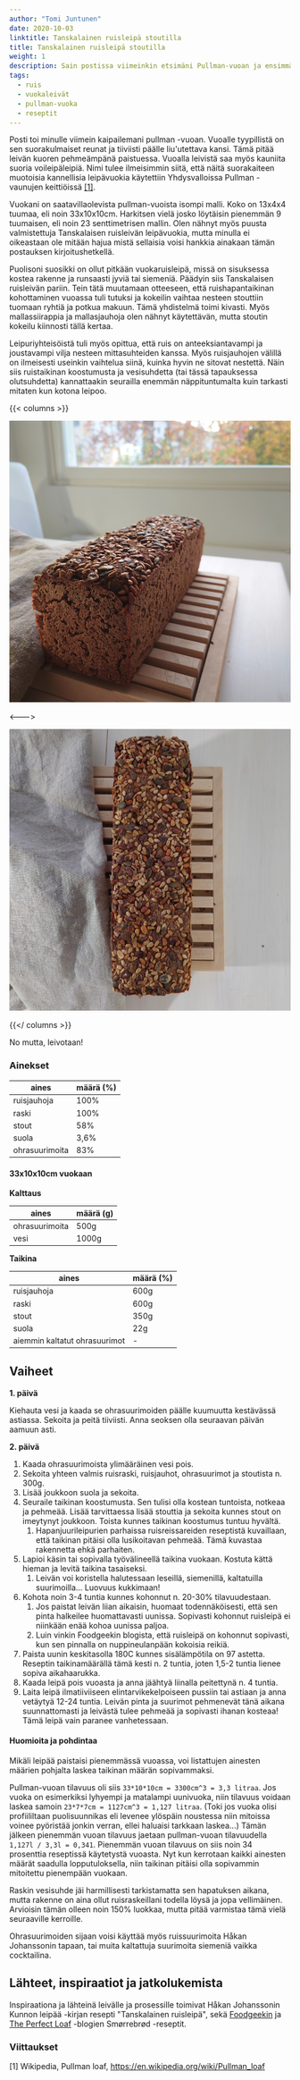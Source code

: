 ```yaml
---
author: "Tomi Juntunen"
date: 2020-10-03
linktitle: Tanskalainen ruisleipä stoutilla
title: Tanskalainen ruisleipä stoutilla
weight: 1
description: Sain postissa viimeinkin etsimäni Pullman-vuoan ja ensimmäisenä tällä piti päästä testaamaan Tanskalaista ruisleipää. Parin kokeilun jälkeen päätin kokeilla myös ruisleipää stoutilla.
tags:
  - ruis
  - vuokaleivät
  - pullman-vuoka
  - reseptit
---
```


Posti toi minulle viimein kaipailemani pullman -vuoan. Vuoalle tyypillistä on
sen suorakulmaiset reunat ja tiiviisti päälle liu'utettava kansi. Tämä pitää
leivän kuoren pehmeämpänä paistuessa. Vuoalla leivistä saa myös kauniita 
suoria voileipäleipiä. Nimi tulee ilmeisimmin siitä, että
näitä suorakaiteen muotoisia kannellisia leipävuokia käytettiin Yhdysvalloissa
Pullman -vaunujen keittiöissä [[1]](#Viittaukset).

Vuokani on saatavillaolevista pullman-vuoista isompi malli. Koko on 13x4x4 tuumaa, eli noin 33x10x10cm.
Harkitsen vielä josko löytäisin pienemmän 9 tuumaisen, eli noin 23 senttimetrisen
mallin. Olen nähnyt myös puusta valmistettuja Tanskalaisen ruisleivän leipävuokia,
mutta minulla ei oikeastaan ole mitään hajua mistä sellaisia voisi hankkia ainakaan
tämän postauksen kirjoitushetkellä.

Puolisoni suosikki on ollut pitkään vuokaruisleipä, missä on sisuksessa kostea rakenne
ja runsaasti jyviä tai siemeniä. Päädyin siis Tanskalaisen ruisleivän pariin. Tein tätä muutamaan otteeseen, että
ruishapantaikinan kohottaminen vuoassa tuli tutuksi ja kokeilin vaihtaa nesteen stouttiin
tuomaan ryhtiä ja potkua makuun. Tämä yhdistelmä toimi kivasti. Myös mallassiirappia
ja mallasjauhoja olen nähnyt käytettävän, mutta stoutin kokeilu kiinnosti tällä kertaa.

Leipuriyhteisöistä tuli myös opittua, että ruis on anteeksiantavampi ja joustavampi vilja nesteen
mittasuhteiden kanssa. Myös ruisjauhojen välillä on ilmeisesti useinkin vaihtelua siinä, kuinka
hyvin ne sitovat nestettä. Näin siis ruistaikinan koostumusta ja vesisuhdetta (tai tässä tapauksessa olutsuhdetta)
kannattaakin seurailla enemmän näppituntumalta kuin tarkasti mitaten kun kotona leipoo.

{{< columns >}}

[![](/leivonta/tanskalainen-ruisleipa-stoutilla-1.jpg)](/leivonta/tanskalainen-ruisleipa-stoutilla-1.jpg)

<--->

[![](/leivonta/tanskalainen-ruisleipa-stoutilla-2.jpg)](/leivonta/tanskalainen-ruisleipa-stoutilla-2.jpg)

{{</ columns >}}

No mutta, leivotaan!

### Ainekset

|aines|määrä (%)|
|-|-|
|ruisjauhoja|100%|
|raski|100%|
|stout|58%|
|suola|3,6%|
|ohrasuurimoita|83%|

#### 33x10x10cm vuokaan

**Kalttaus**

|aines|määrä (g)|
|-|-|
|ohrasuurimoita|500g|
|vesi|1000g|

**Taikina**

|aines|määrä (%)|
|-|-|
|ruisjauhoja|600g|
|raski|600g|
|stout|350g|
|suola|22g|
|aiemmin kaltatut ohrasuurimot|-|

## Vaiheet

**1. päivä**

Kiehauta vesi ja kaada se ohrasuurimoiden päälle kuumuutta
kestävässä astiassa. Sekoita ja peitä tiiviisti. Anna seoksen olla seuraavan päivän aamuun
asti.

**2. päivä**

1. Kaada ohrasuurimoista ylimääräinen vesi pois.
1. Sekoita yhteen valmis ruisraski, ruisjauhot, ohrasuurimot ja stoutista n. 300g.
1. Lisää joukkoon suola ja sekoita.
1. Seuraile taikinan koostumusta. Sen tulisi olla kostean tuntoista, notkeaa ja pehmeää.
Lisää tarvittaessa lisää stouttia ja sekoita kunnes stout on imeytynyt joukkoon. Toista
kunnes taikinan koostumus tuntuu hyvältä.
    1. Hapanjuurileipurien parhaissa ruisreissareiden reseptistä kuvaillaan, että taikinan pitäisi
    olla lusikoitavan pehmeää. Tämä kuvastaa rakennetta ehkä parhaiten.
1. Lapioi käsin tai sopivalla työvälineellä taikina vuokaan. Kostuta kättä hieman ja levitä taikina tasaiseksi.
    1. Leivän voi koristella halutessaan leseillä, siemenillä, kaltatuilla suurimoilla... Luovuus kukkimaan!
1. Kohota noin 3-4 tuntia kunnes kohonnut n. 20-30% tilavuudestaan.
    1. Jos paistat leivän liian aikaisin, huomaat todennäköisesti, että sen pinta halkeilee huomattavasti uunissa.
    Sopivasti kohonnut ruisleipä ei niinkään enää kohoa uunissa paljoa.
    1. Luin vinkin Foodgeekin blogista, että ruisleipä on kohonnut sopivasti, kun sen pinnalla
    on nuppineulanpään kokoisia reikiä.
1. Paista uunin keskitasolla 180C kunnes sisälämpötila on 97 astetta. Reseptin taikinamäärällä
tämä kesti n. 2 tuntia, joten 1,5-2 tuntia lienee sopiva aikahaarukka.
1. Kaada leipä pois vuoasta ja anna jäähtyä liinalla peitettynä n. 4 tuntia.
1. Laita leipä ilmatiiviiseen elintarvikekelpoiseen pussiin tai astiaan ja anna vetäytyä 12-24 tuntia.
Leivän pinta ja suurimot pehmenevät tänä aikana suunnattomasti ja leivästä tulee pehmeää ja sopivasti
ihanan kosteaa! Tämä leipä vain paranee vanhetessaan.

#### Huomioita ja pohdintaa

Mikäli leipää paistaisi pienemmässä vuoassa, voi listattujen ainesten määrien pohjalta laskea
taikinan määrän sopivammaksi.

Pullman-vuoan tilavuus oli siis `33*10*10cm = 3300cm^3 = 3,3 litraa`. Jos vuoka on esimerkiksi
lyhyempi ja matalampi uunivuoka, niin tilavuus voidaan laskea samoin
`23*7*7cm = 1127cm^3 = 1,127 litraa`. (Toki jos vuoka olisi profiililtaan puolisuunnikas eli levenee
ylöspäin noustessa niin mitoissa voinee pyöristää jonkin verran, ellei haluaisi tarkkaan laskea...)
Tämän jälkeen pienemmän vuoan tilavuus jaetaan pullman-vuoan tilavuudella `1,127l / 3,3l = 0,341`. Pienemmän vuoan
tilavuus on siis noin 34 prosenttia reseptissä käytetystä vuoasta. Nyt kun kerrotaan kaikki ainesten määrät
saadulla lopputuloksella, niin taikinan pitäisi olla sopivammin mitoitettu pienempään vuokaan.

Raskin vesisuhde jäi harmillisesti tarkistamatta sen hapatuksen aikana, mutta rakenne
on aina ollut ruisraskeillani todella löysä ja jopa vellimäinen. Arvioisin tämän
olleen noin 150% luokkaa, mutta pitää varmistaa tämä vielä seuraaville kerroille.

Ohrasuurimoiden sijaan voisi käyttää myös ruissuurimoita Håkan Johanssonin tapaan,
tai muita kaltattuja suurimoita siemeniä vaikka cocktailina.

## Lähteet, inspiraatiot ja jatkolukemista

Inspiraationa ja lähteinä leivälle ja prosessille toimivat Håkan Johanssonin Kunnon leipää -kirjan resepti
"Tanskalainen ruisleipä", sekä
[Foodgeekin](https://foodgeek.dk/en/danish-rye-bread-recipe/) ja
[The Perfect Loaf](https://www.theperfectloaf.com/rye-sourdough-and-smorrebrod/) -blogien
Smørrebrød -reseptit.

### Viittaukset

[1] Wikipedia, Pullman loaf, https://en.wikipedia.org/wiki/Pullman_loaf
